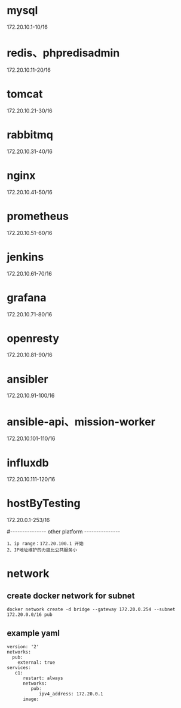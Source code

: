 # mysql
172.20.10.1-10/16

# redis、phpredisadmin
172.20.10.11-20/16

# tomcat
172.20.10.21-30/16

# rabbitmq
172.20.10.31-40/16

# nginx
172.20.10.41-50/16

# prometheus
172.20.10.51-60/16

# jenkins
172.20.10.61-70/16

# grafana
172.20.10.71-80/16

# openresty
172.20.10.81-90/16

# ansibler
172.20.10.91-100/16

# ansible-api、mission-worker
172.20.10.101-110/16

# influxdb
172.20.10.111-120/16

# hostByTesting
172.20.0.1-253/16


#--------------- other platform ---------------
```text
1、ip range：172.20.100.1 开始
2、IP地址维护的力度比公共服务小
```

# network
## create  docker network for subnet

```docker
docker network create -d bridge --gateway 172.20.0.254 --subnet 172.20.0.0/16 pub
```

## example yaml
```docker
version: '2'
networks:
  pub:
    external: true
services:
   c1:
      restart: always
      networks:
         pub:
            ipv4_address: 172.20.0.1
      image:
```
